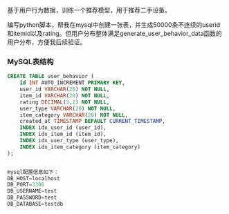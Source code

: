 基于用户行为数据，训练一个推荐模型，用于推荐二手设备。


编写python脚本，帮我在mysql中创建一张表，并生成50000条不连续的userid和itemid以及rating。但用户分布整体满足generate_user_behavior_data函数的用户分布，方便我后续验证。



### MySQL表结构
```sql
CREATE TABLE user_behavior (
    id INT AUTO_INCREMENT PRIMARY KEY,
    user_id VARCHAR(20) NOT NULL,
    item_id VARCHAR(20) NOT NULL,
    rating DECIMAL(3,2) NOT NULL,
    user_type VARCHAR(20) NOT NULL,
    item_category VARCHAR(20) NOT NULL,
    created_at TIMESTAMP DEFAULT CURRENT_TIMESTAMP,
    INDEX idx_user_id (user_id),
    INDEX idx_item_id (item_id),
    INDEX idx_user_type (user_type),
    INDEX idx_item_category (item_category)
);


mysql配置信息如下：
DB_HOST=localhost
DB_PORT=3306
DB_USERNAME=test
DB_PASSWORD=test
DB_DATABASE=testdb
